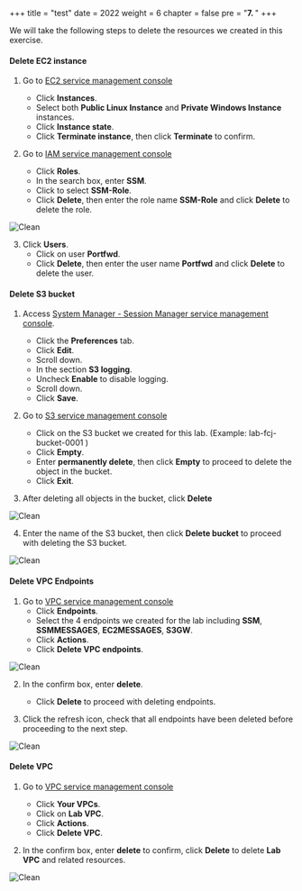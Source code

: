 +++
title = "test"
date = 2022
weight = 6
chapter = false
pre = "<b>7. </b>"
+++

We will take the following steps to delete the resources we created in this exercise.

#### Delete EC2 instance

1. Go to [EC2 service management console](https://console.aws.amazon.com/ec2/v2/home)
   + Click **Instances**.
   + Select both **Public Linux Instance** and **Private Windows Instance** instances.
   + Click **Instance state**.
   + Click **Terminate instance**, then click **Terminate** to confirm.

2. Go to [IAM service management console](https://console.aws.amazon.com/iamv2/home#/home)
   + Click **Roles**.
   + In the search box, enter **SSM**.
   + Click to select **SSM-Role**.
   + Click **Delete**, then enter the role name **SSM-Role** and click **Delete** to delete the role.

![Clean](/images/6.clean/001-clean.png)

3. Click **Users**.
   + Click on user **Portfwd**.
   + Click **Delete**, then enter the user name **Portfwd** and click **Delete** to delete the user.

#### Delete S3 bucket

1. Access [System Manager - Session Manager service management console](https://console.aws.amazon.com/systems-manager/session-manager).
   + Click the **Preferences** tab.
   + Click **Edit**.
   + Scroll down.
   + In the section **S3 logging**.
   + Uncheck **Enable** to disable logging.
   + Scroll down.
   + Click **Save**.

2. Go to [S3 service management console](https://s3.console.aws.amazon.com/s3/home)
   + Click on the S3 bucket we created for this lab. (Example: lab-fcj-bucket-0001 )
   + Click **Empty**.
   + Enter **permanently delete**, then click **Empty** to proceed to delete the object in the bucket.
   + Click **Exit**.

3. After deleting all objects in the bucket, click **Delete**

![Clean](/images/6.clean/002-clean.png)

4. Enter the name of the S3 bucket, then click **Delete bucket** to proceed with deleting the S3 bucket.

![Clean](/images/6.clean/003-clean.png)

#### Delete VPC Endpoints

1. Go to [VPC service management console](https://console.aws.amazon.com/vpc/home)
   + Click **Endpoints**.
   + Select the 4 endpoints we created for the lab including **SSM**, **SSMMESSAGES**, **EC2MESSAGES**, **S3GW**.
   + Click **Actions**.
   + Click **Delete VPC endpoints**.

![Clean](/images/6.clean/004-clean.png)

2. In the confirm box, enter **delete**.
   + Click **Delete** to proceed with deleting endpoints.

3. Click the refresh icon, check that all endpoints have been deleted before proceeding to the next step.

![Clean](/images/6.clean/005-clean.png)

#### Delete VPC

1. Go to [VPC service management console](https://console.aws.amazon.com/vpc/home)
   + Click **Your VPCs**.
   + Click on **Lab VPC**.
   + Click **Actions**.
   + Click **Delete VPC**.

2. In the confirm box, enter **delete** to confirm, click **Delete** to delete **Lab VPC** and related resources.

![Clean](/images/6.clean/006-clean.png)